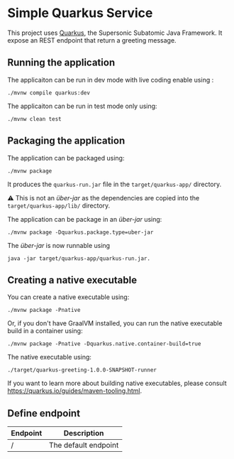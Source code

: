 # Simple Quarkus Service 

This project uses [Quarkus](https://quarkus.io/), the Supersonic Subatomic Java Framework. It expose an REST endpoint that return a greeting message.


## Running the application

The applicaiton can be run in dev mode with live coding enable using :
```
./mvnw compile quarkus:dev
```

The applicaiton can be run in test mode only using:
```
./mvnw clean test
```



## Packaging the application

The application can be packaged using:
```
./mvnw package
```
It produces the `quarkus-run.jar` file in the `target/quarkus-app/` directory.

:warning: This is not an _über-jar_ as the dependencies are copied into the `target/quarkus-app/lib/` directory.


The application can be package in an  _über-jar_ using:
```
./mvnw package -Dquarkus.package.type=uber-jar
```

The _über-jar_ is now runnable using 
```
java -jar target/quarkus-app/quarkus-run.jar.
```

## Creating a native executable

You can create a native executable using: 
```
./mvnw package -Pnative
```

Or, if you don't have GraalVM installed, you can run the native executable build in a container using: 
```
./mvnw package -Pnative -Dquarkus.native.container-build=true
```

The native executable using: 
```
./target/quarkus-greeting-1.0.0-SNAPSHOT-runner
```

If you want to learn more about building native executables, please consult https://quarkus.io/guides/maven-tooling.html.


## Define endpoint

Endpoint | Description |  
---------|-------------|
/ | The default endpoint
